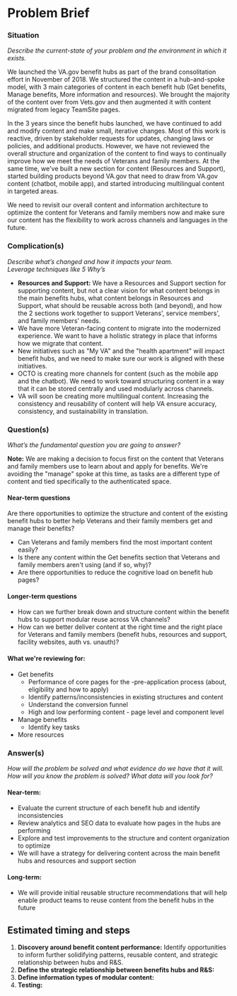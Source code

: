 # Problem Brief


### Situation
_Describe the current-state of your problem and the environment in which it exists._

We launched the VA.gov benefit hubs as part of the brand consolitation effort in November of 2018. We structured the content in a hub-and-spoke model, with 3 main categories of content in each benefit hub (Get benefits, Manage benefits, More information and resources). We brought the majority of the content over from Vets.gov and then augmented it with content migrated from legacy TeamSite pages.

In the 3 years since the benefit hubs launched, we have continued to add and modify content and make small, iterative changes. Most of this work is reactive, driven by stakeholder requests for updates, changing laws or policies, and additional products. However, we have not reviewed the overall structure and organization of the content to find ways to continually improve how we meet the needs of Veterans and family members. At the same time, we've built a new section for content (Resources and Support), started building products beyond VA.gov that need to draw from VA.gov content (chatbot, mobile app), and started introducing multilingual content in targeted areas.

We need to revisit our overall content and information architecture to optimize the content for Veterans and family members now and make sure our content has the flexibility to work across channels and languages in the future.

### Complication(s)
_Describe what’s changed and how it impacts your team._\
_Leverage techniques like 5 Why’s_ 

- **Resources and Support:** We have a Resources and Support section for supporting content, but not a clear vision for what content belongs in the main benefits hubs, what content belongs in Resources and Support, what should be reusable across both (and beyond), and how the 2 sections work together to support Veterans', service members', and family members' needs.
- We have more Veteran-facing content to migrate into the modernized experience. We want to have a holistic strategy in place that informs how we migrate that content. 
- New initiatives such as "My VA" and the "health apartment" will impact benefit hubs, and we need to make sure our work is aligned with these initiatives.
- OCTO is creating more channels for content (such as the mobile app and the chatbot). We need to work toward structuring content in a way that it can be stored centrally and used modularly across channels. 
- VA will soon be creating more multilingual content. Increasing the consistency and reusability of content will help VA ensure accuracy, consistency, and sustainability in translation.  

### Question(s)
_What’s the fundamental question you are going  to answer?_ 

**Note:** We are making a decision to focus first on the content that Veterans and family members use to learn about and apply for benefits. We're avoiding the "manage" spoke at this time, as tasks are a different type of content and tied specifically to the authenticated space.

#### Near-term questions

Are there opportunities to optimize the structure and content of the existing benefit hubs to better help Veterans and their family members get and manage their benefits?  
- Can Veterans and family members find the most important content easily?
- Is there any content within the Get benefits section that Veterans and family members aren't using (and if so, why)?
- Are there opportunities to reduce the cognitive load on benefit hub pages? 

#### Longer-term questions

- How can we further break down and structure content within the benefit hubs to support modular reuse across VA channels?
- How can we better deliver content at the right time and the right place for Veterans and family members (benefit hubs, resources and support, facility websites, auth vs. unauth)?

#### What we're reviewing for:

- Get benefits
  - Performance of core pages for the -pre-application process (about, eligibility and how to apply)
  - Identify patterns/inconsistencies in existing structures and content
  - Understand the conversion funnel
  - High and low performing content - page level and component level
- Manage benefits
  - Identify key tasks
- More resources

### Answer(s)
_How will the problem be solved and what evidence do we have that it will._ 
_How will you know the problem is solved? What data will you look for?_

#### Near-term:
- Evaluate the current structure of each benefit hub and identify inconsistencies
- Review analytics and SEO data to evaluate how pages in the hubs are performing
- Explore and test improvements to the structure and content organization to optimize
- We will have a strategy for delivering content across the main benefit hubs and resources and support section

#### Long-term:
- We will provide initial reusable structure recommendations that will help enable product teams to reuse content from the benefit hubs in the future

## Estimated timing and steps

1. **Discovery around benefit content performance:** Identify opportunities to inform further solidifying patterns, reusable content, and strategic relationship between hubs and R&S. 
2. **Define the strategic relationship between benefits hubs and R&S:**
3. **Define information types of modular content:**
4. **Testing:**  

